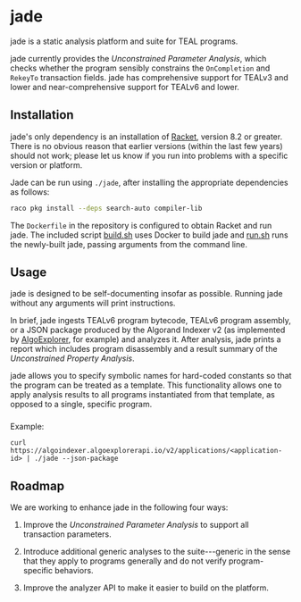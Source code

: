 # jade

jade is a static analysis platform and suite for TEAL programs.

jade currently provides the *Unconstrained Parameter Analysis*, which checks whether the program sensibly constrains the `OnCompletion` and `RekeyTo` transaction fields.
jade has comprehensive support for TEALv3 and lower and near-comprehensive support for TEALv6 and lower.

## Installation

jade's only dependency is an installation of [Racket](https://download.racket-lang.org), version 8.2 or greater.
There is no obvious reason that earlier versions (within the last few years) should not work; please let us know if you run into problems with a specific version or platform.

Jade can be run using `./jade`, after installing the appropriate dependencies as follows:

```bash
raco pkg install --deps search-auto compiler-lib
```

The `Dockerfile` in the repository is configured to obtain Racket and run jade.
The included script [build.sh](build.sh) uses Docker to build jade and [run.sh](run.sh) runs the newly-built jade, passing arguments from the command line.


## Usage

jade is designed to be self-documenting insofar as possible.
Running jade without any arguments will print instructions.

In brief, jade ingests
TEALv6 program bytecode,
TEALv6 program assembly, or
a JSON package produced by the Algorand Indexer v2 (as implemented by [AlgoExplorer](https://algoexplorer.io), for example)
and analyzes it.
After analysis, jade prints a report which includes program disassembly and a result summary of the *Unconstrained Property Analysis*.

jade allows you to specify symbolic names for hard-coded constants so that the program can be treated as a template.
This functionality allows one to apply analysis results to all programs instantiated from that template, as opposed to a single, specific program.

###

Example:

```
curl https://algoindexer.algoexplorerapi.io/v2/applications/<application-id> | ./jade --json-package
```

## Roadmap

We are working to enhance jade in the following four ways:

1. Improve the *Unconstrained Parameter Analysis* to support all transaction parameters.

2. Introduce additional generic analyses to the suite---generic in the sense that they apply to programs generally and do not verify program-specific behaviors.

3. Improve the analyzer API to make it easier to build on the platform.

